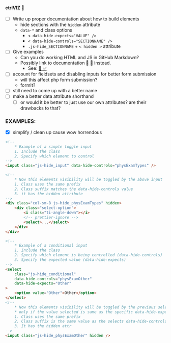 #### ctrlVIZ :see_no_evil:

-   [ ] Write up proper documentation about how to build elements
    -   hide sections with the `hidden` attribute
    -   `data-*` and class options
        -   `< data-hide-expects="VALUE" />`
        -   `< data-hide-controls="SECTIONNAME" />`
        -   `.js-hide_SECTIONNAME` + `< hidden >` attribute
-   [ ] Give examples
    -   Can you do working HTML and JS in GitHub Markdown?
    -   Possibly link to documentation [:link: :book:](https://dev.excelerondesigns.com) instead.
        -   See: [:link: :white_check_mark:](https://github.com/excelerondesign/documentation/projects/1#card-31430826)
-   [ ] account for fieldsets and disabling inputs for better form submission
    -   will this affect php form submission?
    -   formIt?
-   [ ] still need to come up with a better name
-   [ ] make a better data attribute shorthand
    -   [ ] or would it be better to just use our own attributes? are their drawbacks to that?

### EXAMPLES:

-   [x] simplify / clean up cause wow horrendous

```html
<!--
    * Example of a simple toggle input
    1. Include the class
    2. Specify which element to control
-->
<input class="js-hide_input" data-hide-controls="physExamTypes" />

<!--
    * Now this elements visibility will be toggled by the above input
    1. Class uses the same prefix
    2. Class suffix matches the data-hide-controls value
    3. it has the hidden attribute
-->
<div class="col-sm-8 js-hide_physExamTypes" hidden>
	<div class="select-option">
		<i class="ti-angle-down"></i>
		<!-- prettier-ignore -->
		<select>...</select>
	</div>
</div>
```

```html
<!-- 
    * Example of a conditional input
    1. Include the class
    2. Specify which element is being controlled (data-hide-controls)
    3. Specify the expected value (data-hide-expects)
-->
<select
	class="js-hide_conditional"
	data-hide-controls="physExamOther"
	data-hide-expects="Other"
>
	<option value="Other">Other</option>
</select>
<!--
    * Now this elements visibility will be toggled by the previous select
    * only if the value selected is same as the specific data-hide-expects
    1. Class uses the same prefix
    2. Class suffix is the same value as the selects data-hide-controls
    3. It has the hidden attr
-->
<input class="js-hide_physExamOther" hidden />
```
